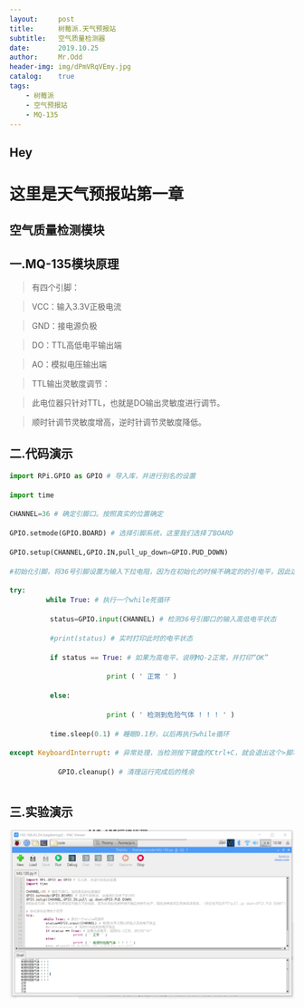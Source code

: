 ```yaml
---
layout:     post
title:      树莓派.天气预报站
subtitle:   空气质量检测器
date:       2019.10.25
author:     Mr.Odd
header-img: img/dPmVRqVEmy.jpg  
catalog:    true
tags:
    - 树莓派
    - 空气预报站
    - MQ-135
---
```



## Hey

# 这里是天气预报站第一章

##  空气质量检测模块

##  一.MQ-135模块原理

>  有四个引脚：

>   VCC：输入3.3V正极电流

>   GND：接电源负极

>   DO：TTL高低电平输出端

>   AO：模拟电压输出端


>   TTL输出灵敏度调节：

>   此电位器只针对TTL，也就是DO输出灵敏度进行调节。

>   顺时针调节灵敏度增高，逆时针调节灵敏度降低。

## 二.代码演示

```python
import RPi.GPIO as GPIO # 导入库，并进行别名的设置

import time

CHANNEL=36 # 确定引脚口。按照真实的位置确定

GPIO.setmode(GPIO.BOARD) # 选择引脚系统，这里我们选择了BOARD

GPIO.setup(CHANNEL,GPIO.IN,pull_up_down=GPIO.PUD_DOWN)    

#初始化引脚，将36号引脚设置为输入下拉电阻，因为在初始化的时候不确定的的引电平，因此这样设置是用来保证精准，（但是也可以不写“pull_up_down=GPIO.PUD_DOWN”）

try:
         while True: # 执行一个while死循环
         
          status=GPIO.input(CHANNEL) # 检测36号引脚口的输入高低电平状态
          
          #print(status) # 实时打印此时的电平状态
          
          if status == True: # 如果为高电平，说明MQ-2正常，并打印“OK”
          
                        print ( ' 正常 ' )      
                        
          else:    
          
                        print ( ' 检测到危险气体 ! ! ! ' )
                        
          time.sleep(0.1) # 睡眠0.1秒，以后再执行while循环
          
except KeyboardInterrupt: # 异常处理，当检测按下键盘的Ctrl+C，就会退出这个>脚本

            GPIO.cleanup() # 清理运行完成后的残余
            
```

## 三.实验演示

![实验图](https://raw.githubusercontent.com/MrOdd-Use/MrOdd-Use.github.io/master/img/MQ-135%E5%AE%9E%E9%AA%8C%E5%9B%BE.png)






